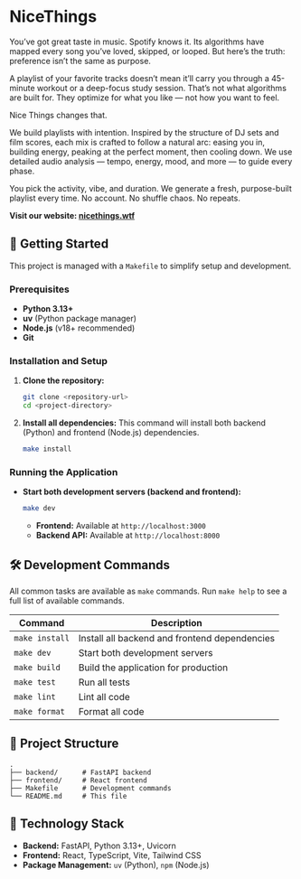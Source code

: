 # NiceThings

You’ve got great taste in music. Spotify knows it. Its algorithms have mapped every song you’ve loved, skipped, or looped. But here’s the truth: preference isn’t the same as purpose.

A playlist of your favorite tracks doesn’t mean it’ll carry you through a 45-minute workout or a deep-focus study session. That’s not what algorithms are built for. They optimize for what you like — not how you want to feel.

Nice Things changes that.

We build playlists with intention. Inspired by the structure of DJ sets and film scores, each mix is crafted to follow a natural arc: easing you in, building energy, peaking at the perfect moment, then cooling down. We use detailed audio analysis — tempo, energy, mood, and more — to guide every phase.

You pick the activity, vibe, and duration. We generate a fresh, purpose-built playlist every time. No account. No shuffle chaos. No repeats.

**Visit our website: [nicethings.wtf](https://nicethings.wtf)**

## 🚀 Getting Started

This project is managed with a `Makefile` to simplify setup and development.

### Prerequisites

- **Python 3.13+**
- **uv** (Python package manager)
- **Node.js** (v18+ recommended)
- **Git**

### Installation and Setup

1.  **Clone the repository:**
    ```bash
    git clone <repository-url>
    cd <project-directory>
    ```

2.  **Install all dependencies:**
    This command will install both backend (Python) and frontend (Node.js) dependencies.
    ```bash
    make install
    ```

### Running the Application

-   **Start both development servers (backend and frontend):**
    ```bash
    make dev
    ```
    -   **Frontend:** Available at `http://localhost:3000`
    -   **Backend API:** Available at `http://localhost:8000`

## 🛠️ Development Commands

All common tasks are available as `make` commands. Run `make help` to see a full list of available commands.

| Command         | Description                                     |
| --------------- | ----------------------------------------------- |
| `make install`  | Install all backend and frontend dependencies   |
| `make dev`      | Start both development servers                  |
| `make build`    | Build the application for production            |
| `make test`     | Run all tests                                   |
| `make lint`     | Lint all code                                   |
| `make format`   | Format all code                                 |

## 📁 Project Structure

```
.
├── backend/      # FastAPI backend
├── frontend/     # React frontend
├── Makefile      # Development commands
└── README.md     # This file
```

## 🔧 Technology Stack

-   **Backend:** FastAPI, Python 3.13+, Uvicorn
-   **Frontend:** React, TypeScript, Vite, Tailwind CSS
-   **Package Management:** `uv` (Python), `npm` (Node.js)
